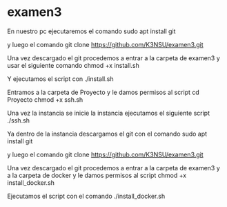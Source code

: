 # examen3

En nuestro pc ejecutaremos el comando 
sudo apt install git

y luego el comando
git clone https://github.com/K3NSU/examen3.git

Una vez descargado el git procedemos a entrar a la carpeta de examen3 y usar el siguiente comando
chmod +x install.sh

Y ejecutamos el script con
./install.sh

Entramos a la carpeta de Proyecto y le damos permisos al script
cd Proyecto
chmod +x ssh.sh

Una vez la instancia se inicie la instancia ejecutamos el siguiente script
./ssh.sh

Ya dentro de la instancia descargamos el git con el comando
sudo apt install git

y luego el comando
git clone https://github.com/K3NSU/examen3.git

Una vez descargado el git procedemos a entrar a la carpeta de examen3 y a la carpeta de docker y le damos permisos al script
chmod +x install_docker.sh

Ejecutamos el script con el comando
./install_docker.sh





